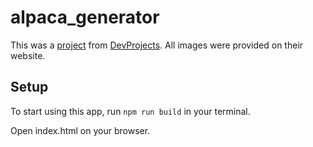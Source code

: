 # alpaca_generator

This was a [project](https://www.codementor.io/projects/web/alpaca-image-generator-website-ce2oc0eus8) from [DevProjects](https://www.codementor.io/projects). All images were provided on their website.

## Setup

To start using this app, run `npm run build` in your terminal.

Open index.html on your browser.

